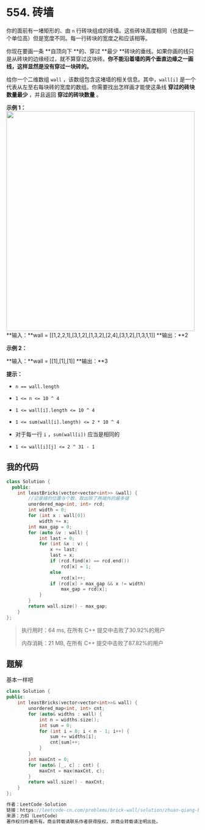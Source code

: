 # 554. 砖墙
你的面前有一堵矩形的、由 `n` 行砖块组成的砖墙。这些砖块高度相同（也就是一个单位高）但是宽度不同。每一行砖块的宽度之和应该相等。

你现在要画一条 **自顶向下 **的、穿过 **最少 **砖块的垂线。如果你画的线只是从砖块的边缘经过，就不算穿过这块砖。**你不能沿着墙的两个垂直边缘之一画线，这样显然是没有穿过一块砖的。**

给你一个二维数组 `wall` ，该数组包含这堵墙的相关信息。其中，`wall[i]` 是一个代表从左至右每块砖的宽度的数组。你需要找出怎样画才能使这条线 **穿过的砖块数量最少** ，并且返回 **穿过的砖块数量** 。

 

**示例 1：**
<img style="width: 493px; height: 577px;" src="https://assets.leetcode.com/uploads/2021/04/24/cutwall-grid.jpg" alt="">
**输入：**wall = [[1,2,2,1],[3,1,2],[1,3,2],[2,4],[3,1,2],[1,3,1,1]]
**输出：**2


**示例 2：**

**输入：**wall = [[1],[1],[1]]
**输出：**3

 

**提示：**


- `n == wall.length`

- `1 <= n <= 10 ^ 4`

- `1 <= wall[i].length <= 10 ^ 4`

- `1 <= sum(wall[i].length) <= 2 * 10 ^ 4`

- 对于每一行 `i` ，`sum(wall[i])` 应当是相同的

- `1 <= wall[i][j] <= 2 ^ 31 - 1`


## 我的代码
```c++
class Solution {
  public:
    int leastBricks(vector<vector<int>> &wall) {
        //记录缝的位置与个数，取出除了两端外的最多缝
        unordered_map<int, int> rcd;
        int width = 0;
        for (int x : wall[0])
            width += x;
        int max_gap = 0;
        for (auto &v : wall) {
            int last = 0;
            for (int &x : v) {
                x += last;
                last = x;
                if (rcd.find(x) == rcd.end())
                    rcd[x] = 1;
                else
                    rcd[x]++;
                if (rcd[x] > max_gap && x != width)
                    max_gap = rcd[x];
            }
        }
        return wall.size() - max_gap;
    }
};
```
> 执行用时：64 ms, 在所有 C++ 提交中击败了30.92%的用户
>
> 内存消耗：21 MB, 在所有 C++ 提交中击败了87.82%的用户

## 题解

基本一样吧

```c++
class Solution {
public:
    int leastBricks(vector<vector<int>>& wall) {
        unordered_map<int, int> cnt;
        for (auto& widths : wall) {
            int n = widths.size();
            int sum = 0;
            for (int i = 0; i < n - 1; i++) {
                sum += widths[i];
                cnt[sum]++;
            }
        }
        int maxCnt = 0;
        for (auto& [_, c] : cnt) {
            maxCnt = max(maxCnt, c);
        }
        return wall.size() - maxCnt;
    }
};

作者：LeetCode-Solution
链接：https://leetcode-cn.com/problems/brick-wall/solution/zhuan-qiang-by-leetcode-solution-2kls/
来源：力扣（LeetCode）
著作权归作者所有。商业转载请联系作者获得授权，非商业转载请注明出处。
```